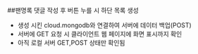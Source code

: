 ##팬명록 댓글 작성 후 버튼 누를 시 하단 목록 생성

- 생성 시킨 cloud.mongodb와 연결하여 서버에 데이터 백업(POST)
- 서버에 GET 요청 시 클라이언트 웹 페이지에 화면 표시까지 확인
- 아직 로컬 서버 GET,POST 상태만 확인됨
